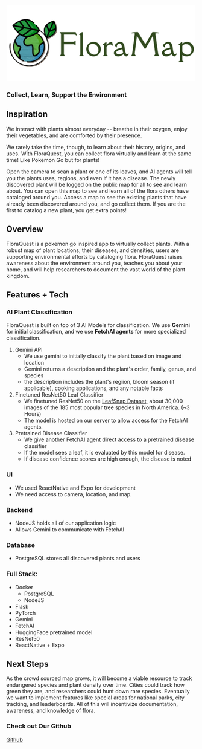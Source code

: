 <p align="center">
  <img src="https://github.com/jeanbaptistedebize/LaHacks/blob/main/floramap.png?raw=true" width="500"/>
</p>

### Collect, Learn, Support the Environment

## Inspiration
We interact with plants almost everyday -- breathe in their oxygen, enjoy their vegetables, and are comforted by their presence. 

We rarely take the time, though, to learn about their history, origins, and uses. With FloraQuest, you can collect flora virtually and learn at the same time! Like Pokemon Go but for plants!

Open the camera to scan a plant or one of its leaves, and AI agents will tell you the plants uses, regions, and even if it has a disease. 
The newly discovered plant will be logged on the public map for all to see and learn about. You can open this map to see and learn all of the flora others have cataloged around you.
Access a map to see the existing plants that have already been discovered around you, and go collect them. 
If you are the first to catalog a new plant, you get extra points!

## Overview
FloraQuest is a pokemon go inspired app to virtually collect plants. With a robust map of plant locations, their diseases, and densities, users are supporting environmental efforts by cataloging flora. 
FloraQuest raises awareness about the environment around you, teaches you about your home, and will help researchers to document the vast world of the plant kingdom. 

## Features + Tech

### AI Plant Classification

FloraQuest is built on top of 3 AI Models for classification. We use **Gemini** for initial classification, and we use **FetchAI agents** for more specialized classification.
1. Gemini API
    - We use gemini to initially classify the plant based on image and location
    - Gemini returns a description and the plant's order, family, genus, and species
    - the description includes the plant's regiion, bloom season (if applicable), cooking applications, and any notable facts
2. Finetuned ResNet50 Leaf Classifier
    - We finetuned ResNet50 on the [LeafSnap Dataset](https://leafsnap.com/dataset/), about 30,000 images of the 185 most popular tree species in North America. (~3 Hours)
    - The model is hosted on our server to allow access for the FetchAI agents.
3. Pretrained Disease Classifier
    - We give another FetchAI agent direct access to a pretrained disease classifier
    - If the model sees a leaf, it is evaluated by this model for disease. 
    - If disease confidence scores are high enough, the disease is noted

### UI

- We used ReactNative and Expo for development
- We need access to camera, location, and map.

### Backend

- NodeJS holds all of our application logic
- Allows Gemini to communicate with FetchAI

### Database

- PostgreSQL stores all discovered plants and users

### Full Stack: 

- Docker
    - PostgreSQL
    - NodeJS
- Flask
- PyTorch
- Gemini
- FetchAI
- HuggingFace pretrained model
- ResNet50
- ReactNative + Expo


## Next Steps
As the crowd sourced map grows, it will become a viable resource to track endangered species and plant density over time. Cities could track how green they are, and researchers could hunt down rare species. 
Eventually we want to implement features like special areas for national parks, city tracking, and leaderboards. All of this will incentivize documentation, awareness, and knowledge of flora. 

### Check out Our Github
[Github](https://github.com/jeanbaptistedebize/LaHacks)




